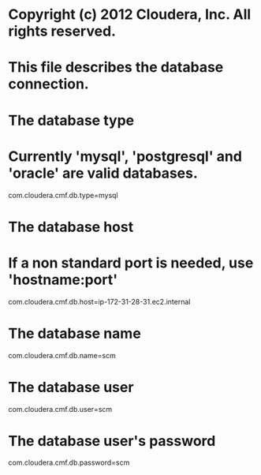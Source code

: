 # Copyright (c) 2012 Cloudera, Inc. All rights reserved.
#
# This file describes the database connection.
#

# The database type
# Currently 'mysql', 'postgresql' and 'oracle' are valid databases.
com.cloudera.cmf.db.type=mysql

# The database host
# If a non standard port is needed, use 'hostname:port'
com.cloudera.cmf.db.host=ip-172-31-28-31.ec2.internal

# The database name
com.cloudera.cmf.db.name=scm

# The database user
com.cloudera.cmf.db.user=scm

# The database user's password
com.cloudera.cmf.db.password=scm

